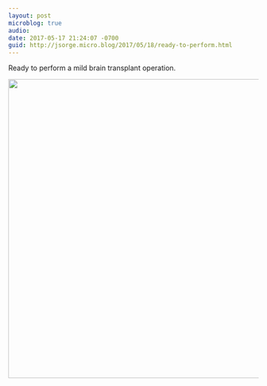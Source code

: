 ```yaml
---
layout: post
microblog: true
audio: 
date: 2017-05-17 21:24:07 -0700
guid: http://jsorge.micro.blog/2017/05/18/ready-to-perform.html
---
```

Ready to perform a mild brain transplant operation. 

<img src="http://jsorge.micro.blog/uploads/2017/2fa6b4bc77.jpg" width="600" height="600" style="height: auto" />
